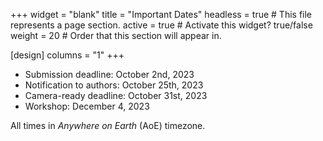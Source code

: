 +++
widget = "blank" 
title = "Important Dates"
headless = true  # This file represents a page section.
active = true  # Activate this widget? true/false
weight = 20  # Order that this section will appear in.

[design]
columns = "1"
+++


- Submission deadline: October 2nd, 2023
- Notification to authors: October 25th, 2023
- Camera-ready deadline: October 31st, 2023 
- Workshop: December 4, 2023 

All times in *Anywhere on Earth* (AoE) timezone.


